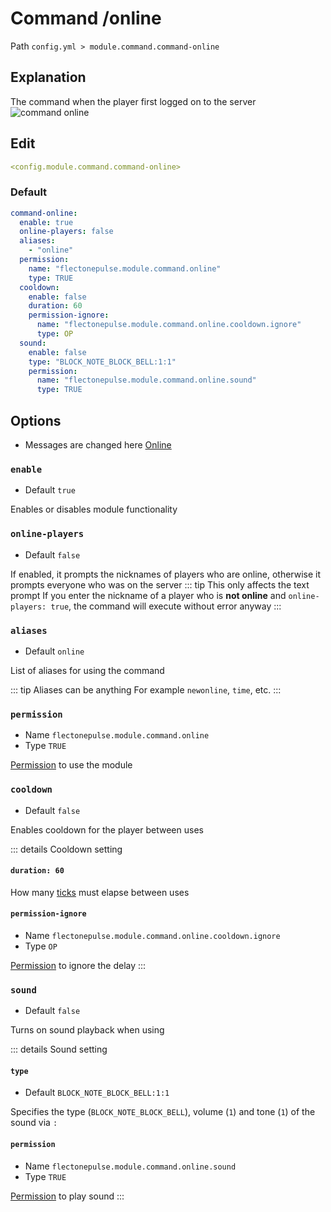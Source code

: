 # Command /online
Path `config.yml > module.command.command-online`

## Explanation
The command when the player first logged on to the server
![command online](/commandonline.png)

## Edit
```yaml
<config.module.command.command-online>
```

### Default
```yaml
command-online:
  enable: true
  online-players: false
  aliases:
    - "online"
  permission:
    name: "flectonepulse.module.command.online"
    type: TRUE
  cooldown:
    enable: false
    duration: 60
    permission-ignore:
      name: "flectonepulse.module.command.online.cooldown.ignore"
      type: OP
  sound:
    enable: false
    type: "BLOCK_NOTE_BLOCK_BELL:1:1"
    permission:
      name: "flectonepulse.module.command.online.sound"
      type: TRUE
```

## Options

- Messages are changed here [Online](/en/messages/en_us/module/command/command-online/)

### `enable`
- Default `true`

Enables or disables module functionality

### `online-players`
- Default `false`

If enabled, it prompts the nicknames of players who are online, otherwise it prompts everyone who was on the server
::: tip This only affects the text prompt
If you enter the nickname of a player who is **not online** and `online-players: true`, the command will execute without error anyway
:::

### `aliases`
- Default `online`

List of aliases for using the command

::: tip Aliases can be anything
For example `newonline`, `time`, etc.
:::

### `permission`
- Name `flectonepulse.module.command.online`
- Type `TRUE`

[Permission](/en/config/module/#explanation) to use the module

### `cooldown`
- Default `false`

Enables cooldown for the player between uses

::: details Cooldown setting
#### `duration: 60`

How many [ticks](https://minecraft.wiki/w/Tick) must elapse between uses

#### `permission-ignore`
- Name `flectonepulse.module.command.online.cooldown.ignore`
- Type `OP`

[Permission](/en/config/module/#explanation) to ignore the delay
:::

### `sound`
- Default `false`

Turns on sound playback when using

::: details Sound setting
#### `type`
- Default `BLOCK_NOTE_BLOCK_BELL:1:1`

Specifies the type (`BLOCK_NOTE_BLOCK_BELL`), volume (`1`) and tone (`1`) of the sound via `:`

#### `permission`
- Name `flectonepulse.module.command.online.sound`
- Type `TRUE`

[Permission](/en/config/module/#explanation) to play sound
:::